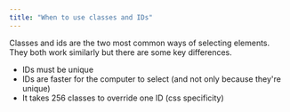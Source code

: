 ```yaml
---
title: "When to use classes and IDs"
---
```


Classes and ids are the two most common ways of selecting elements. They both work similarly but there are some key differences.

- IDs must be unique
- IDs are faster for the computer to select (and not only because they're unique)
- It takes 256 classes to override one ID (css specificity)


